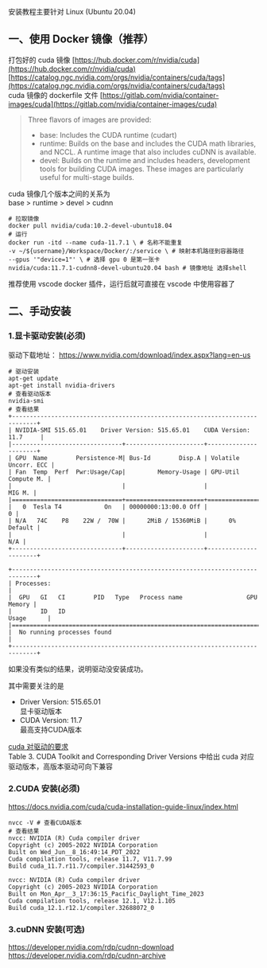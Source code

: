 安装教程主要针对 Linux (Ubuntu 20.04)
## 一、使用 Docker 镜像（推荐）
打包好的 cuda 镜像
[https://hub.docker.com/r/nvidia/cuda](https://hub.docker.com/r/nvidia/cuda)
[https://catalog.ngc.nvidia.com/orgs/nvidia/containers/cuda/tags](https://catalog.ngc.nvidia.com/orgs/nvidia/containers/cuda/tags)  
cuda 镜像的 dockerfile 文件
[https://gitlab.com/nvidia/container-images/cuda](https://gitlab.com/nvidia/container-images/cuda)

> Three flavors of images are provided:
> + base: Includes the CUDA runtime (cudart)
> + runtime: Builds on the base and includes the CUDA math libraries, and NCCL. A runtime image that also includes cuDNN is available.
> + devel: Builds on the runtime and includes headers, development tools for building CUDA images. These images are particularly useful for multi-stage builds.

cuda 镜像几个版本之间的关系为  
base > runtime > devel > cudnn
```
# 拉取镜像
docker pull nvidia/cuda:10.2-devel-ubuntu18.04
# 运行
docker run -itd --name cuda-11.7.1 \ # 名称不能重复
-v ~/${username}/Workspace/Docker/:/service \ # 映射本机路径到容器路径
--gpus '"device=1"' \ # 选择 gpu 0 是第一张卡
nvidia/cuda:11.7.1-cudnn8-devel-ubuntu20.04 bash # 镜像地址 选择shell
```
推荐使用 vscode docker 插件，运行后就可直接在 vscode 中使用容器了

## 二、手动安装
### 1.显卡驱动安装(必须)
驱动下载地址：
https://www.nvidia.com/download/index.aspx?lang=en-us
```
# 驱动安装
apt-get update
apt-get install nvidia-drivers
# 查看驱动版本
nvidia-smi 
# 查看结果
+-----------------------------------------------------------------------------+
| NVIDIA-SMI 515.65.01    Driver Version: 515.65.01    CUDA Version: 11.7     |
|-------------------------------+----------------------+----------------------+
| GPU  Name        Persistence-M| Bus-Id        Disp.A | Volatile Uncorr. ECC |
| Fan  Temp  Perf  Pwr:Usage/Cap|         Memory-Usage | GPU-Util  Compute M. |
|                               |                      |               MIG M. |
|===============================+======================+======================|
|   0  Tesla T4            On   | 00000000:13:00.0 Off |                    0 |
| N/A   74C    P8    22W /  70W |      2MiB / 15360MiB |      0%      Default |
|                               |                      |                  N/A |
+-------------------------------+----------------------+----------------------+
                                                                               
+-----------------------------------------------------------------------------+
| Processes:                                                                  |
|  GPU   GI   CI        PID   Type   Process name                  GPU Memory |
|        ID   ID                                                   Usage      |
|=============================================================================|
|  No running processes found                                                 |
+-----------------------------------------------------------------------------+
```
如果没有类似的结果，说明驱动没安装成功。

其中需要关注的是 
- Driver Version: 515.65.01    
显卡驱动版本 
- CUDA Version: 11.7  
最高支持CUDA版本 

[cuda 对驱动的要求](https://docs.nvidia.com/cuda/cuda-toolkit-release-notes/index.html#cuda-major-component-versions)   
Table 3. CUDA Toolkit and Corresponding Driver Versions 中给出 cuda 对应驱动版本，高版本驱动可向下兼容

### 2.CUDA 安装(必须)
https://docs.nvidia.com/cuda/cuda-installation-guide-linux/index.html
```
nvcc -V # 查看CUDA版本
# 查看结果
nvcc: NVIDIA (R) Cuda compiler driver
Copyright (c) 2005-2022 NVIDIA Corporation
Built on Wed_Jun__8_16:49:14_PDT_2022
Cuda compilation tools, release 11.7, V11.7.99
Build cuda_11.7.r11.7/compiler.31442593_0

nvcc: NVIDIA (R) Cuda compiler driver
Copyright (c) 2005-2023 NVIDIA Corporation
Built on Mon_Apr__3_17:36:15_Pacific_Daylight_Time_2023
Cuda compilation tools, release 12.1, V12.1.105
Build cuda_12.1.r12.1/compiler.32688072_0
```
### 3.cuDNN 安装(可选)
https://developer.nvidia.com/rdp/cudnn-download
https://developer.nvidia.com/rdp/cudnn-archive

